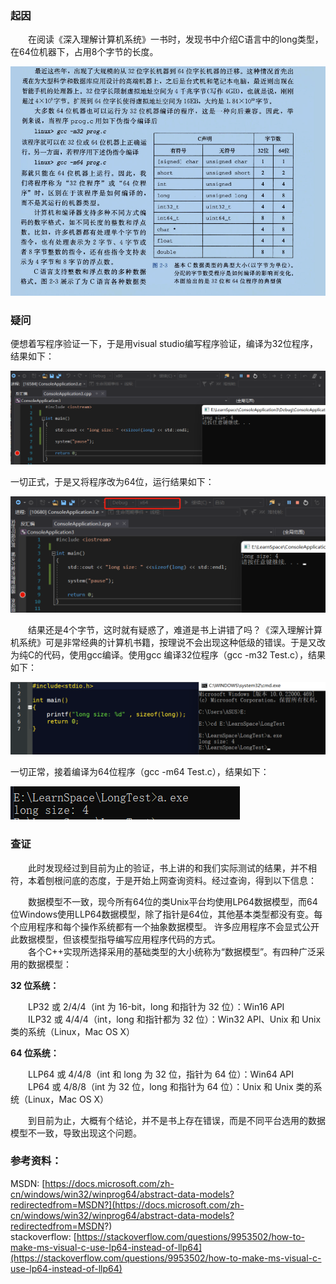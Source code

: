 ### 起因

&emsp;&emsp;在阅读《深入理解计算机系统》一书时，发现书中介绍C语言中的long类型，在64位机器下，占用8个字节的长度。

![image-20220212225715558](https://github.com/HeShuP/HeShuP.github.io/raw/gh-pages/_posts/images/image-20220212225715558.png)
 

### 疑问

便想着写程序验证一下，于是用visual studio编写程序验证，编译为32位程序，结果如下：

![image-20220212225735931](https://github.com/HeShuP/HeShuP.github.io/raw/gh-pages/_posts/images/image-20220212225735931.png)

一切正式，于是又将程序改为64位，运行结果如下：

 ![image-20220212225741528](https://github.com/HeShuP/HeShuP.github.io/raw/gh-pages/_posts/images/image-20220212225741528.png)

&emsp;&emsp;结果还是4个字节，这时就有疑惑了，难道是书上讲错了吗？《深入理解计算机系统》可是非常经典的计算机书籍，按理说不会出现这种低级的错误。于是又改为纯C的代码，使用gcc编译。使用gcc 编译32位程序（gcc -m32 Test.c），结果如下：

![image-20220212225753223](https://github.com/HeShuP/HeShuP.github.io/raw/gh-pages/_posts/images/image-20220212225753223.png)

一切正常，接着编译为64位程序（gcc -m64 Test.c），结果如下：

![image-20220212225802303](https://github.com/HeShuP/HeShuP.github.io/raw/gh-pages/_posts/images/image-20220212225802303.png)

### 查证

&emsp;&emsp;此时发现经过到目前为止的验证，书上讲的和我们实际测试的结果，并不相符，本着刨根问底的态度，于是开始上网查询资料。经过查询，得到以下信息：

&emsp;&emsp;数据模型不一致，现今所有64位的类Unix平台均使用LP64数据模型，而64位Windows使用LLP64数据模型，除了指针是64位，其他基本类型都没有变。每个应用程序和每个操作系统都有一个抽象数据模型。 许多应用程序不会显式公开此数据模型，但该模型指导编写应用程序代码的方式。  
&emsp;&emsp;各个C++实现所选择采用的基础类型的大小统称为“数据模型”。有四种广泛采用的数据模型：

**32 位系统：**

&emsp;&emsp;LP32 或 2/4/4（int 为 16-bit，long 和指针为 32 位）：Win16 API  
&emsp;&emsp;ILP32 或 4/4/4（int，long 和指针都为 32 位）：Win32 API、Unix 和 Unix 类的系统（Linux，Mac OS X）  

**64 位系统：**

&emsp;&emsp;LLP64 或 4/4/8（int 和 long 为 32 位，指针为 64 位）：Win64 API  
&emsp;&emsp;LP64 或 4/8/8（int 为 32 位，long 和指针为 64 位）：Unix 和 Unix 类的系统（Linux，Mac OS X）

&emsp;&emsp;到目前为止，大概有个结论，并不是书上存在错误，而是不同平台选用的数据模型不一致，导致出现这个问题。 

### 参考资料：

MSDN: [https://docs.microsoft.com/zh-cn/windows/win32/winprog64/abstract-data-models?redirectedfrom=MSDN?](https://docs.microsoft.com/zh-cn/windows/win32/winprog64/abstract-data-models?redirectedfrom=MSDN?)  
stackoverflow: [https://stackoverflow.com/questions/9953502/how-to-make-ms-visual-c-use-lp64-instead-of-llp64](https://stackoverflow.com/questions/9953502/how-to-make-ms-visual-c-use-lp64-instead-of-llp64)  